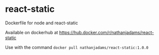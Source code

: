 # react-static

Dockerfile for node and react-static

Available on dockerhub at https://hub.docker.com/r/nathanjadams/react-static

Use with the command `docker pull nathanjadams/react-static:1.0.0`
